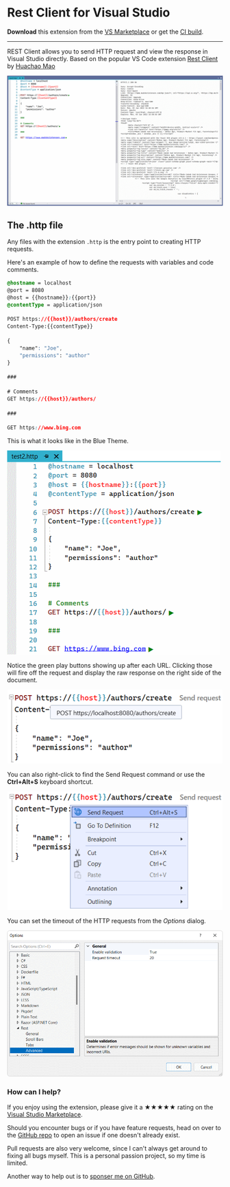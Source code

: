 ﻿[marketplace]: https://marketplace.visualstudio.com/items?itemName=MadsKristensen.RestClient
[vsixgallery]: http://vsixgallery.com/extension/RestClientVS.a7b4a362-3ce8-4953-9b19-a35166f2cbfd
[repo]:https://github.com/madskristensen/RestClientVS/

# Rest Client for Visual Studio

**Download** this extension from the [VS Marketplace][marketplace]
or get the [CI build](https://www.vsixgallery.com/extension/RestClientVS.a7b4a362-3ce8-4953-9b19-a35166f2cbfd).

-----------------------------------

REST Client allows you to send HTTP request and view the response in Visual Studio directly. Based on the popular VS Code extension [Rest Client][vsixgallery] by [Huachao Mao](https://github.com/Huachao)

![Screenshot](art/screenshot.png)

## The .http file
Any files with the extension `.http` is the entry point to creating HTTP requests.

Here's an example of how to define the requests with variables and code comments.

```css
@hostname = localhost
@port = 8080
@host = {{hostname}}:{{port}}
@contentType = application/json

POST https://{{host}}/authors/create
Content-Type:{{contentType}}

{
    "name": "Joe",
    "permissions": "author"
}

###

# Comments
GET https://{{host}}/authors/

###

GET https://www.bing.com
```

This is what it looks like in the Blue Theme.

![Document](art/document.png)

Notice the green play buttons showing up after each URL. Clicking those will fire off the request and display the raw response on the right side of the document.

![Tooltip](art/tooltip.png)

You can also right-click to find the Send Request command or use the **Ctrl+Alt+S** keyboard shortcut.

![Context Menu](art/context-menu.png)

You can set the timeout of the HTTP requests from the *Options* dialog.

![Options](art/options.png)

### How can I help?
If you enjoy using the extension, please give it a ★★★★★ rating on the [Visual Studio Marketplace][marketplace].

Should you encounter bugs or if you have feature requests, head on over to the [GitHub repo][repo] to open an issue if one doesn't already exist.

Pull requests are also very welcome, since I can't always get around to fixing all bugs myself. This is a personal passion project, so my time is limited.

Another way to help out is to [sponser me on GitHub](https://github.com/sponsors/madskristensen).
